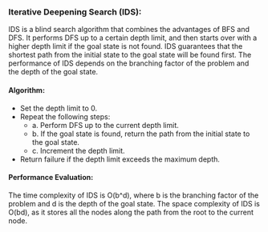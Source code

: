 ### Iterative Deepening Search (IDS):
IDS is a blind search algorithm that combines the advantages of BFS and DFS. It performs DFS up to a certain depth limit, and then starts over with a higher depth limit if the goal state is not found. IDS guarantees that the shortest path from the initial state to the goal state will be found first. The performance of IDS depends on the branching factor of the problem and the depth of the goal state.


#### Algorithm:

  - Set the depth limit to 0.
  - Repeat the following steps:
    - a. Perform DFS up to the current depth limit.
    - b. If the goal state is found, return the path from the initial state to the goal state.
    - c. Increment the depth limit.
  - Return failure if the depth limit exceeds the maximum depth.


#### Performance Evaluation:
The time complexity of IDS is O(b^d), where b is the branching factor of the problem and d is the depth of the goal state. The space complexity of IDS is O(bd), as it stores all the nodes along the path from the root to the current node.
